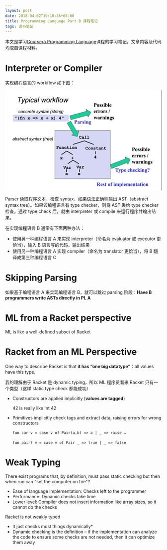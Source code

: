 ```yaml
---
layout: post
date: 2018-04-02T19:10:35+08:00
title: Programming Language Part B 课程笔记
tags: 读书笔记
---
```


本文是学习[Coursera Programming Language](https://www.coursera.org/learn/programming-languages-part-b/home/info)课程的学习笔记，文章内容及代码均取自课程材料。

# Interpreter or Compiler
实现编程语言的 workflow 如下图：

<img src="/assets/images/programming-language-b/illustration-1.png" width="800"/>

Parser 读取程序文本，检查 syntax，如果语法正确则输出 AST（abstract syntax tree）。如果该编程语言有 type checker，则将 AST 丢给 type checker 检查，通过 type check 后，就由 interpreter 或 compile 来运行程序并输出结果。

在实现编程语言 B 通常有下面两种办法：

* 使用另一种编程语言 A 来实现 interpreter（命名为 evaluator 或 executor 更恰当），输入 B 语言写的代码，输出结果
* 使用另一种编程语言 A 实现 compiler（命名为 translator 更恰当），将 B 翻译成第三种编程语言 C

# Skipping Parsing
如果基于编程语言 A 来实现编程语言 B，就可以跳过 parsing 阶段：**Have B programmers write ASTs directly in PL A**

# ML from a Racket perspective

ML is like a well-defined subset of Racket

# Racket from an ML Perspective

One way to describe Racket is that **it has “one big datatype”**：all values have this type.

我的理解由于 Racket 是 dynamic typing，所以 ML 程序员看来 Racket 只有一个类型（这样 static type check 都能成功）

* Constructors are applied implicitly (**values are tagged**)

    42 is really like Int 42
* Primitives implicitly check tags and extract data, raising errors for wrong constructors

    ```    
    fun car v = case v of Pair(a,b) => a | _ => raise …

    fun pair? v = case v of Pair _ => true | _ => false
    ```

# Weak Typing
There exist programs that, by definition, must pass static checking but then when run can "set the computer on fire"?

* Ease of language implementation: Checks left to the programmer
* Performance: Dynamic checks take time
* Lower level: Compiler does not insert information like array sizes, so it cannot do the checks

Racket is not weakly typed

* It just checks most things dynamically*
* Dynamic checking is the definition – if the implementation can analyze the code to ensure some checks are not needed, then it can optimize them away